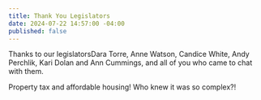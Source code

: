 ```yaml
---
title: Thank You Legislators
date: 2024-07-22 14:57:00 -04:00
published: false
---
```


Thanks to our legislatorsDara Torre, Anne Watson, Candice White, Andy Perchlik, Kari Dolan and Ann Cummings, and all of you who came to chat with them.

Property tax and affordable housing! Who knew it was so complex?!